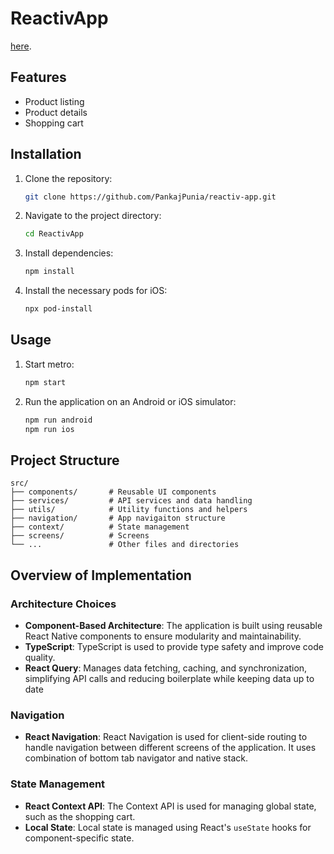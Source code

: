 # ReactivApp

[here](./recording.mp4).

## Features

- Product listing
- Product details
- Shopping cart

## Installation

1. Clone the repository:
   ```sh
   git clone https://github.com/PankajPunia/reactiv-app.git
   ```
2. Navigate to the project directory:
   ```sh
   cd ReactivApp
   ```
3. Install dependencies:
   ```sh
   npm install
   ```
4. Install the necessary pods for iOS:
   ```sh
   npx pod-install
   ```

## Usage

1. Start metro:
   ```sh
   npm start
   ```
2. Run the application on an Android or iOS simulator:
   ```sh
   npm run android
   npm run ios
   ```

## Project Structure

```
src/
├── components/       # Reusable UI components
├── services/         # API services and data handling
├── utils/            # Utility functions and helpers
├── navigation/       # App navigaiton structure
├── context/          # State management
├── screens/          # Screens
└── ...               # Other files and directories
```

## Overview of Implementation

### Architecture Choices

- **Component-Based Architecture**: The application is built using reusable React Native components to ensure modularity and maintainability.
- **TypeScript**: TypeScript is used to provide type safety and improve code quality.
- **React Query**: Manages data fetching, caching, and synchronization, simplifying API calls and reducing boilerplate while keeping data up to date

### Navigation

- **React Navigation**: React Navigation is used for client-side routing to handle navigation between different screens of the application. It uses combination of bottom tab navigator and native stack.

### State Management

- **React Context API**: The Context API is used for managing global state, such as the shopping cart.
- **Local State**: Local state is managed using React's `useState` hooks for component-specific state.


